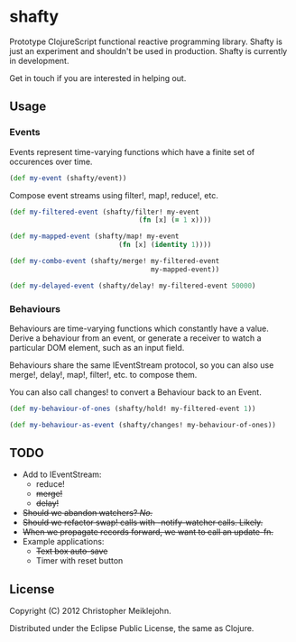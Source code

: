# shafty

Prototype ClojureScript functional reactive programming library. Shafty
is just an experiment and shouldn't be used in production.  Shafty is
currently in development.

Get in touch if you are interested in helping out.

## Usage

### Events

Events represent time-varying functions which have a finite set of
occurences over time.

```clojure
(def my-event (shafty/event))
```

Compose event streams using filter!, map!, reduce!, etc.

```clojure
(def my-filtered-event (shafty/filter! my-event
                                (fn [x] (= 1 x))))

(def my-mapped-event (shafty/map! my-event
                           (fn [x] (identity 1))))

(def my-combo-event (shafty/merge! my-filtered-event
                                   my-mapped-event))

(def my-delayed-event (shafty/delay! my-filtered-event 50000)
```

### Behaviours

Behaviours are time-varying functions which constantly have a value.
Derive a behaviour from an event, or generate a receiver to watch a
particular DOM element, such as an input field.

Behaviours share the same IEventStream protocol, so you can also use
merge!, delay!, map!, filter!, etc. to compose them.

You can also call changes! to convert a Behaviour back to an Event.

```clojure
(def my-behaviour-of-ones (shafty/hold! my-filtered-event 1))

(def my-behaviour-as-event (shafty/changes! my-behaviour-of-ones))
```

## TODO

* Add to IEventStream:
  * reduce!
  * ~~merge!~~
  * ~~delay!~~
* ~~Should we abandon watchers? *No.*~~
* ~~Should we refactor swap! calls with -notify-watcher calls. Likely.~~
* ~~When we propagate records forward, we want to call an update-fn.~~
* Example applications:
  * ~~Text box auto-save~~
  * Timer with reset button

## License

Copyright (C) 2012 Christopher Meiklejohn.

Distributed under the Eclipse Public License, the same as Clojure.
